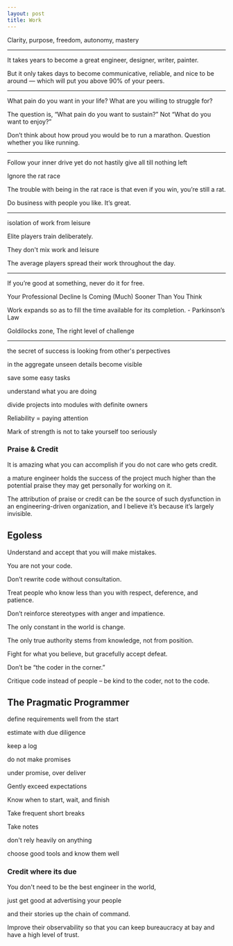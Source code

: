 ```yaml
---
layout: post
title: Work
---
```



Clarity, purpose, freedom, autonomy, mastery 


---

It takes years to become a great engineer, designer, writer, painter.

But it only takes days to become communicative, reliable, and nice to be around — which will put you above 90% of your peers.

---

What pain do you want in your life? What are you willing to struggle for?

The question is, “What pain do you want to sustain?” Not “What do you want to enjoy?” 

Don’t think about how proud you would be to run a marathon. Question whether you like running.

---

Follow your inner drive yet  do not hastily give all till nothing left 

Ignore the rat race

The trouble with being in the rat race is that even if you win, you’re still a rat.

Do business with people you like. It’s great.

---

isolation of work from leisure

Elite players train deliberately. 

They don't mix work and leisure

The average players spread their work throughout the day.

---

If you’re good at something, never do it for free.

Your Professional Decline Is Coming (Much) Sooner Than You Think

Work expands so as to fill the time available for its completion. - Parkinson’s Law

Goldilocks zone, The right level of challenge 


---

the secret of success is looking from other's perpectives

in the aggregate unseen details become visible 

save some easy tasks 

understand what you are doing 

divide projects into modules with definite owners

Reliability = paying attention 

Mark of strength is not to take yourself too seriously


### Praise & Credit

It is amazing what you can accomplish if you do not care who gets credit.

a mature engineer holds the success of the project much higher than the potential praise they may get personally for working on it. 

The attribution of praise or credit can be the source of such dysfunction in an engineering-driven organization, and I believe it’s because it’s largely invisible.

## Egoless  

Understand and accept that you will make mistakes. 

You are not your code.

Don’t rewrite code without consultation. 

Treat people who know less than you with respect, deference, and patience.

Don’t reinforce stereotypes with anger and impatience.

The only constant in the world is change.

The only true authority stems from knowledge, not from position. 

Fight for what you believe, but gracefully accept defeat. 

Don’t be “the coder in the corner.” 

Critique code instead of people – be kind to the coder, not to the code. 


## The Pragmatic Programmer


define requirements well from the start

estimate with due diligence 

keep a log 

do not make promises 

under promise, over deliver 

Gently exceed expectations

Know when to start, wait, and finish 

Take frequent short breaks 

Take notes 

don't rely heavily on anything 

choose good tools and know them well


### Credit where its due  

You don't need to be the best engineer in the world, 

just get good at advertising your people 

and their stories up the chain of command. 

Improve their observability so that you can keep bureaucracy at bay and have a high level of trust.
 
